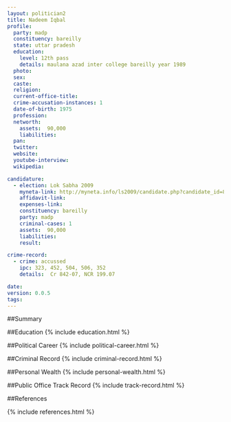 ```yaml
---
layout: politician2
title: Nadeem Iqbal
profile: 
  party: madp
  constituency: bareilly
  state: uttar pradesh
  education: 
    level: 12th pass
    details: maulana azad inter college bareilly year 1989
  photo: 
  sex: 
  caste: 
  religion: 
  current-office-title: 
  crime-accusation-instances: 1
  date-of-birth: 1975
  profession: 
  networth: 
    assets:  90,000
    liabilities: 
  pan: 
  twitter: 
  website: 
  youtube-interview: 
  wikipedia: 

candidature: 
  - election: Lok Sabha 2009
    myneta-link: http://myneta.info/ls2009/candidate.php?candidate_id=8689
    affidavit-link: 
    expenses-link: 
    constituency: bareilly 
    party: madp
    criminal-cases: 1
    assets:  90,000
    liabilities: 
    result:  

crime-record: 
  - crime: accussed
    ipc: 323, 452, 504, 506, 352
    details:  Cr 842-07, NCR 199.07  

date: 
version: 0.0.5
tags: 
---
```

##Summary


##Education
{% include education.html %}


##Political Career
{% include political-career.html %}


##Criminal Record
{% include criminal-record.html %}


##Personal Wealth
{% include personal-wealth.html %}


##Public Office Track Record
{% include track-record.html %}


##References


{% include references.html %}